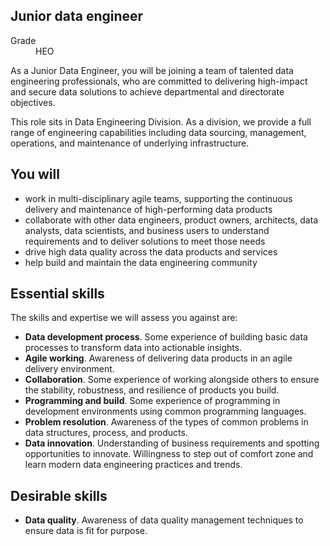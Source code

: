 ## Junior data engineer

<dl class="govuk-summary-list">
  <div class="govuk-summary-list__row">
    <dt class="govuk-summary-list__key">
      Grade
    </dt>
    <dd class="govuk-summary-list__value">
      HEO
    </dd>
  </div>
</dl>

As a Junior Data Engineer, you will be joining a team of talented data engineering professionals, who are committed to delivering high-impact and secure data solutions to achieve departmental and directorate objectives. 

This role sits in Data Engineering Division. As a division, we provide a full range of engineering capabilities including data sourcing, management, operations, and maintenance of underlying infrastructure.

## You will

- work in multi-disciplinary agile teams, supporting the continuous delivery and maintenance of high-performing data products
- collaborate with other data engineers, product owners, architects, data analysts, data scientists, and business users to understand requirements and to deliver solutions to meet those needs
- drive high data quality across the data products and services
- help build and maintain the data engineering community

## Essential skills 

The skills and expertise we will assess you against are:

- **Data development process**. Some experience of building basic data processes to transform data into actionable insights.
- **Agile working**. Awareness of delivering data products in an agile delivery environment.
- **Collaboration**. Some experience of working alongside others to ensure the stability, robustness, and resilience of products you build.
- **Programming and build**. Some experience of programming in development environments using common programming languages.
- **Problem resolution**. Awareness of the types of common problems in data structures, process, and products.
- **Data innovation**. Understanding of business requirements and spotting opportunities to innovate. Willingness to step out of comfort zone and learn modern data engineering practices and trends.

## Desirable skills

-	**Data quality**. Awareness of data quality management techniques to ensure data is fit for purpose.
